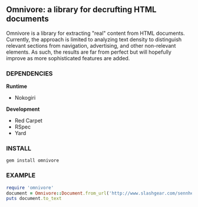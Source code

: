 ## Omnivore: a library for decrufting HTML documents

Omnivore is a library for extracting "real" content from HTML documents.  Currently, the approach is limited to
analyzing text density to distinguish relevant sections from navigation, advertising, and other non-relevant elements. As
such, the results are far from perfect but will hopefully improve as more sophisticated features are added.

### DEPENDENCIES
**Runtime**
- Nokogiri

**Development**
- Red Carpet
- RSpec
- Yard

### INSTALL
```
gem install omnivore
```

### EXAMPLE
```ruby
require 'omnivore'
document = Omnivore::Document.from_url('http://www.slashgear.com/sennheiser-hd-700-hands-on-10208572')
puts document.to_text
```

